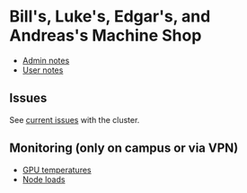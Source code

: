 # Bill's, Luke's, Edgar's, and Andreas's Machine Shop

* [Admin notes](https://github.com/illinois-scicomp/machine-shop-maintenance/wiki/Admin-notes)
* [User notes](https://github.com/illinois-scicomp/machine-shop-maintenance/wiki/User-notes)

## Issues

See [current issues](https://github.com/illinois-scicomp/machine-shop-maintenance/issues) with the cluster.

## Monitoring (only on campus or via VPN)

* [GPU temperatures](http://porter.cs.illinois.edu:9090/graph?g0.range_input=12h&g0.expr=temperature_gpu&g0.tab=0)
* [Node loads](http://porter.cs.illinois.edu:9090/graph?g0.range_input=12h&g0.expr=node_load15%7Bmachine_shop%3D%221%22%7D&g0.tab=0)
